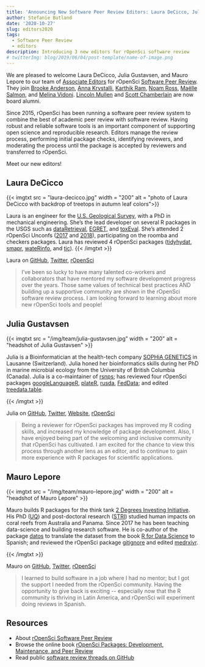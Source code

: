 ```yaml
---
title: 'Announcing New Software Peer Review Editors: Laura DeCicco, Julia Gustavsen, Mauro Lepore'
author: Stefanie Butland
date: '2020-10-27'
slug: editors2020
tags:
  - Software Peer Review
  - editors
description: Introducing 3 new editors for rOpenSci software review
# twitterImg: blog/2019/06/04/post-template/name-of-image.png
---
```


We are pleased to welcome Laura DeCicco, Julia Gustavsen, and Mauro Lepore to our team of [Associate Editors](/software-review/#editors) for rOpenSci [Software Peer Review](/software-review/). 
They join [Brooke Anderson](/blog/2019/01/31/more_editors/), [Anna Krystalli](/blog/2018/06/22/new_editors/), [Karthik Ram](/author/karthik-ram/), [Noam Ross](/author/noam-ross/), [Maëlle Salmon](/author/maëlle-salmon/), and [Melina Vidoni](/blog/2019/01/31/more_editors/). 
[Lincoln Mullen](/blog/2018/06/22/new_editors/) and [Scott Chamberlain](/author/scott-chamberlain/) are now board alumni. 

Since 2015, rOpenSci has been running a software peer review system to combine the best of academic peer review with software review. 
Having robust and reliable software tools is an important component of supporting open science and reproducible research.
Editors manage the review process, performing initial package checks, identifying reviewers, and moderating the process until the package is accepted by reviewers and transferred to rOpenSci. 

Meet our new editors!

## Laura DeCicco

{{< imgtxt src = "laura-decicco.jpg" width = "200" alt = "photo of Laura DeCicco with backdrop of treetops in autumn leaf colors">}} 

Laura is an engineer for the [U.S. Geological Survey](https://www.usgs.gov/staff-profiles/laura-decicco), with a PhD in mechanical engineering. She’s the lead developer on several R packages in the USGS such as [dataRetrieval](http://usgs-r.github.io/dataRetrieval), [EGRET](http://usgs-r.github.io/EGRET/), and [toxEval](http://usgs-r.github.io/toxEval). She’s attended 2 rOpenSci Unconfs ([2017](/blog/2017/06/02/unconf2017/) and [2018](/blog/2018/06/05/unconf18/)), participating on the roomba and checkers packages. Laura has reviewed 4 rOpenSci packages ([tidyhydat](https://github.com/ropensci/software-review/issues/152), [smapr](https://github.com/ropensci/software-review/issues/231), [wateRinfo](https://github.com/ropensci/software-review/issues/255), and [tic](https://github.com/ropensci/software-review/issues/305)). 
{{< /imgtxt >}}

Laura on [GitHub](https://github.com/ldecicco-USGS), [Twitter](https://twitter.com/DeCiccoDonk), [rOpenSci](/author/laura-decicco/)

> I’ve been so lucky to have many talented co-workers and collaborators that have mentored my software development progress over the years. Those same values of technical best practices AND building up a supportive community are shown in the rOpenSci software review process. I am looking forward to learning about more new rOpenSci tools and people! 



## Julia Gustavsen

{{< imgtxt src = "/img/team/julia-gustavsen.jpg" width = "200" alt = "headshot of Julia Gustavsen" >}} 

Julia is a Bioinformatician at the health-tech company [SOPHiA GENETICS](https://www.sophiagenetics.com/) in Lausanne (Switzerland). Julia honed her bioinformatics skills during her PhD in marine microbial ecology from the University of British Columbia (Canada). Julia is a co-maintainer of [rsnps](https://docs.ropensci.org/rsnps); has reviewed four rOpenSci packages [googleLanguageR](https://github.com/ropensci/software-review/issues/127), [plateR](https://github.com/ropensci/software-review/issues/60), [rusda](https://github.com/ropensci/software-review/issues/18), [FedData](https://github.com/ropensci/software-review/issues/13); and edited [treedata.table](https://github.com/ropensci/software-review/issues/367). 


{{< /imgtxt >}}


Julia on [GitHub](https://github.com/jooolia), [Twitter](https://twitter.com/JuliaGustavsen), [Website](https://www.juliagustavsen.com/), [rOpenSci](/author/julia-gustavsen)

> Being a reviewer for rOpenSci packages has improved my R coding skills, and increased my knowledge of package development. Also, I have enjoyed being part of the welcoming and inclusive community that rOpenSci has cultivated. I am excited for the chance to view this process through another lens as an editor, and to continue to gain more experience with R packages for scientific applications. 


## Mauro Lepore

{{< imgtxt src = "/img/team/mauro-lepore.jpg" width = "200" alt = "headshot of Mauro Lepore" >}}

Mauro builds R packages for the think tank [2 Degrees Investing
Initiative](https://2degrees-investing.org/). His PhD
([UQ](https://www.uq.edu.au/)) and post-doctoral research
([STRI](https://stri.si.edu/)) studied human impacts on coral reefs from
Australia and Panama. Since 2017 he has been teaching data-science and building research
software. He is co-author of the package
[datos](https://CRAN.R-project.org/package=datos) to translate the dataset from
the book [R for Data Science](https://r4ds.had.co.nz/) to Spanish; and reviewed
the rOpenSci package
[gitignore](https://github.com/ropensci/software-review/issues/303) and edited
[medrxivr](https://github.com/ropensci/software-review/issues/380).

{{< /imgtxt >}}

Mauro on [GitHub](https://github.com/maurolepore), [Twitter](https://twitter.com/mauro_lepore), [rOpenSci](/author/mauro-lepore/)

> I learned to build software in a job where I had no mentor; but I got the support I needed from the rOpenSci community. Having the opportunity to give back is exciting -- especially now that the R community is thriving in Latin America, and rOpenSci will experiment doing reviews in Spanish.

## Resources

- About [rOpenSci Software Peer Review](/software-review/)
- Browse the online book [rOpenSci Packages: Development, Maintenance, and Peer Review](https://devguide.ropensci.org/)
- Read public [software review threads on GitHub](https://github.com/ropensci/software-review/issues)

